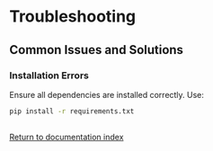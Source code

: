 # Troubleshooting

## Common Issues and Solutions

### Installation Errors
Ensure all dependencies are installed correctly. Use:
```bash
pip install -r requirements.txt
```

## 
[Return to documentation index](./index.md)